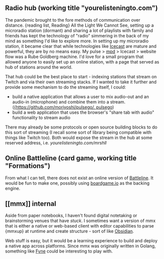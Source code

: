 ## Radio hub (working title "yourelisteningto.com")
The pandemic brought to the fore methods of communication over distance. {reading list, Reading} All the Light We Cannot See, setting up a microradio station (dormant) and sharing a lot of playlists with family and friends has kept the technology of "radio" simmering in the back of my mind as something I'd like to explore more. In setting up my microradio station, it became clear that while technologies like [Icecast](https://icecast.org/) are mature and powerful, they are by no means easy. My pulse > [mpd](https://www.musicpd.org/) > Icecast > website flow was a Rube Goldberg machine. I'd love for a small program that allowed anyone to easily set up an online station, with a page that served as hub of stations around the world.

That hub could be the best place to start - indexing stations that stream on Twitch and via their own streaming stacks. If I wanted to take it further and provide some mechanism to do the streaming itself, I could:
+ build a native application that allows a user to mix audio-out and an audio-in (microphone) and combine them into a stream. ([{https://github.com/moriyoshi/pulsego/, pulsego](http://code.google.com/p/portaudio-go/,portaudio-go}))
+ build a web application that uses the browser's "share tab with audio" functionality to stream audio

There may already be some protocols or open source building blocks to do this sort of streaming (I recall some sort of library being compatible with things like Twitch too). Both would expose the stream in the hub at some reserved address, i.e. *yourelisteningto.com/mrshll*

## Online Battleline (card game, working title "Formations")
From what I can tell, there does not exist an online version of [Battleline](https://www.gmtgames.com/p-939-battle-line-11th-printing.aspx). It would be fun to make one, possibly using [boardgame.io](https://boardgame.io/) as the backing engine.

## [[mmx]] internal
Aside from paper notebooks, I haven't found digital notetaking or brainstorming venues that have _stuck_. I sometimes want a version of mmx that is either a native or web-based client with editor capabilities to parse {mmxup} at runtime and create structure - sort of like [Obsidian](https://obsidian.md/).

Web stuff is easy, but it would be a learning experience to build and deploy a native app across platforms. Since mmx was originally written in Golang, something like [Fyne](https://developer.fyne.io/) could be interesting to play with.
